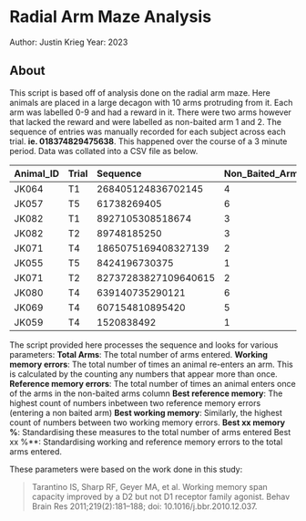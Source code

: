 # Radial Arm Maze Analysis
Author: Justin Krieg
Year: 2023

## About
This script is based off of analysis done on the radial arm maze. Here animals are placed in a large decagon with 10 arms protruding from it. Each arm was labelled 0-9 and had a reward in it. There were two arms however that lacked the reward and were labelled as non-baited arm 1 and 2. The sequence of entries was manually recorded for each subject across each trial. __ie. 018374829475638__. This happened over the course of a 3 minute period. Data was collated into a CSV file as below.

| Animal\_ID | Trial | Sequence | Non\_Baited\_Arm\_1 | Non\_Baited\_Arm\_2 |
| :--- | :--- | :--- | :--- | :--- |
| JK064 | T1 | 268405124836702145 | 4 | 0 |
| JK057 | T5 | 61738269405 | 6 | 4 |
| JK082 | T1 | 8927105308518674 | 3 | 6 |
| JK082 | T2 | 89748185250 | 3 | 6 |
| JK071 | T4 | 1865075169408327139 | 2 | 5 |
| JK055 | T5 | 8424196730375 | 1 | 6 |
| JK071 | T2 | 82737283827109640615 | 2 | 5 |
| JK080 | T4 | 639140735290121 | 6 | 0 |
| JK069 | T4 | 607154810895420 | 5 | 9 |
| JK059 | T4 | 1520838492 | 1 | 9 |

The script provided here processes the sequence and looks for various parameters:
**Total Arms**: The total number of arms entered.
**Working memory errors**: The total number of times an animal re-enters an arm. This is calculated by the counting any numbers that appear more than once. 
**Reference memory errors**: The total number of times an animal enters once of the arms in the non-baited arms column
**Best reference memory**: The highest count of numbers inbetween two reference memory errors (entering a non baited arm)
**Best working memory**: Similarly, the highest count of numbers between two working memory errors. 
**Best xx memory %**: Standardising these measures to the total number of arms entered
Best xx %**: Standardising working and reference memory errors to the total arms entered.

These parameters were based on the work done in this study:
> Tarantino IS, Sharp RF, Geyer MA, et al. Working memory span capacity improved by a D2 but not D1 receptor family agonist. Behav Brain Res 2011;219(2):181–188; doi: 10.1016/j.bbr.2010.12.037.

